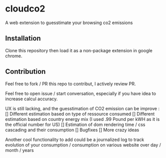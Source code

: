 # cloudco2
A web extension to guesstimate your browsing co2 emissions

## Installation

Clone this repository then load it as a non-package extension in google chrome.

## Contribution

Feel free to fork / PR this repo to contribut, I actively review PR.

Feel free to open issue / start conversation, especially if you have idea to increase calcul accuracy.

UX is still lacking, and the guesstimation of CO2 emission can be improve :
[] Different estimation based on type of ressource consumed
[] Different estimation based on country energy mix (I used .99 Pound per kWH as it is the official number for US)
[] Estimation of dom rendering time / css cascading and their consumption
[] Bugfixes
[] More crazy ideas

Another cool functionality to add could be a journalized log to track evolution of your consumption / consumption on various website over day / month / years


